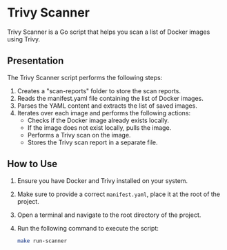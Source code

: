 # Trivy Scanner

Trivy Scanner is a Go script that helps you scan a list of Docker images using Trivy.

## Presentation

The Trivy Scanner script performs the following steps:

1. Creates a "scan-reports" folder to store the scan reports.
2. Reads the manifest.yaml file containing the list of Docker images.
3. Parses the YAML content and extracts the list of saved images.
4. Iterates over each image and performs the following actions:
    - Checks if the Docker image already exists locally.
    - If the image does not exist locally, pulls the image.
    - Performs a Trivy scan on the image.
    - Stores the Trivy scan report in a separate file.

## How to Use

1. Ensure you have Docker and Trivy installed on your system.
2. Make sure to provide a correct `manifest.yaml`, place it at the root of the project.
3. Open a terminal and navigate to the root directory of the project.
4. Run the following command to execute the script:

   ```bash
   make run-scanner
   ```